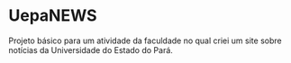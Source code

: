# UepaNEWS
Projeto básico para um atividade da faculdade no qual criei um site sobre notícias da Universidade do Estado do Pará.
